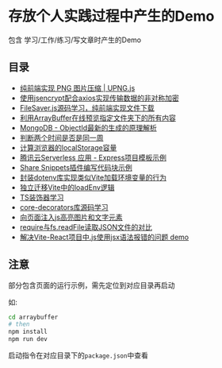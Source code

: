 # 存放个人实践过程中产生的Demo

包含 学习/工作/练习/写文章时产生的Demo

## 目录

* [纯前端实现 PNG 图片压缩 | UPNG.js](./pages/png-compress)
* [使用jsencrypt配合axios实现传输数据的非对称加密](./asymmetric-encryption)
* [FileSaver.js源码学习，纯前端实现文件下载](./download-img)
* [利用ArrayBuffer在线预览指定文件夹下的所有内容](./arraybuffer)
* [MongoDB - ObjectId最新的生成的原理解析](./objectId)
* [判断两个时间是否是同一周](./isSameWeek)
* [计算浏览器的localStorage容量](./getLocalStoragSize)
* [腾讯云Serverless 应用 - Express项目模板示例](./sls-express)
* [Share Snippets插件编写代码块示例](./share-snippets)
* [封装dotenv库实现类似Vite加载环境变量的行为](./loadEnv)
* [独立迁移Vite中的loadEnv逻辑](./vite-loadEnv)
* [TS装饰器学习](./design-pattern)
* [core-decorators库源码学习](./core-decorators)
* [向页面注入js高亮图片和文字元素](./test-script)
* [require与fs.readFile读取JSON文件的对比](./node-json)
* [解决Vite-React项目中.js使用jsx语法报错的问题 demo](./vite-react-js)

## 注意

部分包含页面的运行示例，需先定位到对应目录再启动

如:

```sh
cd arraybuffer
# then
npm install
npm run dev
```

启动指令在对应目录下的`package.json`中查看

